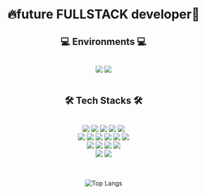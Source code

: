 <div align="center">
  <h1>🔥future FULLSTACK developer🌱</h1>
</div>
<div align="center">
  <h2>💻 Environments 💻</h2>
</div>
<br />
<div align="center">
  <img src="https://img.shields.io/badge/Windows-0078D6?style=flat&logo=Windows&logoColor=ffffff"/>
  <img src="https://img.shields.io/badge/VSCode-007ACC?style=flat&logo=Visual Studio Code&logoColor=ffffff"/>
</div>
<br />
<div align="center">
  <h2>🛠 Tech Stacks 🛠</h2>
</div>
<br/>
<div align="center">
  <img src="https://img.shields.io/badge/Python-3776AB?style=flat&logo=Python&logoColor=ffffff"/>
  <img src="https://img.shields.io/badge/Django-092E20?style=flat&logo=Django&logoColor=ffffff"/>
  <img src="https://img.shields.io/badge/JavaScript-F7DF1E?style=flat&logo=JavaScript&logoColor=000000"/>
  <img src="https://img.shields.io/badge/NodeJS-339933?style=flat&logo=Node.js&logoColor=ffffff"/>
  <img src="https://img.shields.io/badge/express-000000?style=flat&logo=Express&logoColor=ffffff"/>
<br/>
  <img src="https://img.shields.io/badge/HTML-E34F26?style=flat&logo=HTML5&logoColor=ffffff"/>
  <img src="https://img.shields.io/badge/CSS-1572B6?style=flat&logo=CSS3&logoColor=ffffff"/>
  <img src="https://img.shields.io/badge/Pug-A86454?style=flat&logo=Pug&logoColor=ffffff"/>
  <img src="https://img.shields.io/badge/TailwindCSS-06B6D4?style=flat&logo=Tailwind CSS&logoColor=ffffff"/>
  <img src="https://img.shields.io/badge/Sass-CC6699?style=flat&logo=Sass&logoColor=ffffff"/>
  <img src="https://img.shields.io/badge/gulp-CF4647?style=flat&logo=gulp&logoColor=ffffff"/>
<br/>
  <img src="https://img.shields.io/badge/TypeScript-3178C6?style=flat&logo=TypeScript&logoColor=ffffff"/>
  <img src="https://img.shields.io/badge/React-61DAFB?style=flat&logo=React&logoColor=000000"/>
  <img src="https://img.shields.io/badge/React Router-CA4245?style=flat&logo=React Router&logoColor=ffffff"/>
  <img src="https://img.shields.io/badge/styledcomponents-DB7093?style=flat&logo=styledcomponents&logoColor=ffffff"/>
<br/>
  <img src="https://img.shields.io/badge/PostgreSQL-4169E1?style=flat&logo=PostgreSQL&logoColor=ffffff"/>
  <img src="https://img.shields.io/badge/MongoDB-47A248?style=flat&logo=MongoDB&logoColor=ffffff"/>
  
  
<br/> 
<br/>
<br/>
  
  ![Top Langs](https://github-readme-stats.vercel.app/api/top-langs/?username=codeer-kr&layout=compact&theme=dark)
</div>


